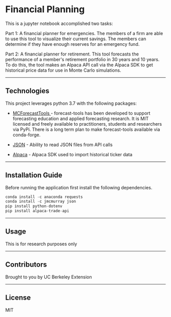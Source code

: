 # Financial Planning
This is a jupyter notebook accomplished two tasks:

Part 1: A financial planner for emergencies. The members of a firm are able to use this tool to visualize their current savings. The members can determine if they have enough reserves for an emergency fund.

Part 2: A financial planner for retirement. This tool  forecasts the performance of a member's retirement portfolio in 30 years and 10 years. To do this, the tool makes an Alpaca API call via the Alpaca SDK to get historical price data for use in Monte Carlo simulations.

---

## Technologies

This project leverages python 3.7 with the following packages:

* [MCForecastTools ](https://pypi.org/project/forecast-tools/) - forecast-tools has been developed to support forecasting education and applied forecasting research. It is MIT licensed and freely available to practitioners, students and researchers via PyPi. There is a long term plan to make forecast-tools available via conda-forge.

* [JSON](https://github.com/apis-json/api-json) - Ability to read JSON files from API calls


* [Alpaca](hhttps://alpaca.markets) - Alpaca SDK used to import historical ticker data

---

## Installation Guide

Before running the application first install the following dependencies.

```python
conda install -c anaconda requests
conda install -c jmcmurray json
pip install python-dotenv
pip install alpaca-trade-api

```

---

## Usage

This is for research purposes only


---

## Contributors

Brought to you by UC Berkeley Extension

---

## License

MIT
